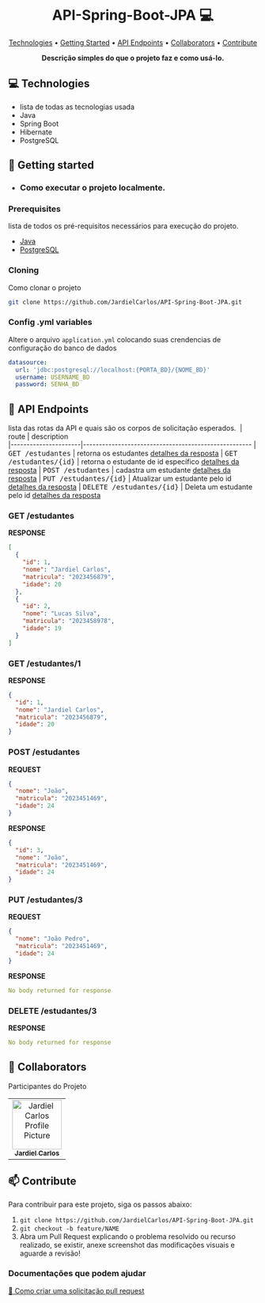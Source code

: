 <h1 align="center" style="font-weight: bold;">API-Spring-Boot-JPA 💻</h1>

<p align="center">
 <a href="#tech">Technologies</a> • 
 <a href="#started">Getting Started</a> • 
  <a href="#routes">API Endpoints</a> •
 <a href="#colab">Collaborators</a> •
 <a href="#contribute">Contribute</a>
</p>

<p align="center">
    <b>Descrição simples do que o projeto faz e como usá-lo.</b>
</p>

<h2 id="technologies">💻 Technologies</h2>

- lista de todas as tecnologias usada
- Java
- Spring Boot
- Hibernate
- PostgreSQL

<h2 id="started">🚀 Getting started</h2>

- ### Como executar o projeto localmente.

<h3>Prerequisites</h3>

lista de todos os pré-requisitos necessários para execução do projeto.

- [Java](https://www.oracle.com/br/java/technologies/downloads/)
- [PostgreSQL](https://www.postgresql.org/download/)

<h3>Cloning</h3>

Como clonar o projeto

```bash
git clone https://github.com/JardielCarlos/API-Spring-Boot-JPA.git
```

<h3>Config .yml variables</h2>

Altere o arquivo `application.yml` colocando suas crendencias de configuração do banco de dados

```yaml
datasource:
  url: 'jdbc:postgresql://localhost:{PORTA_BD}/{NOME_BD}'
  username: USERNAME_BD
  password: SENHA_BD
```

<h2 id="routes">📍 API Endpoints</h2>

lista das rotas da API e quais são os corpos de solicitação esperados.
​
| route | description  
|----------------------|-----------------------------------------------------
| <kbd>GET /estudantes</kbd> | retorna os estudantes [detalhes da resposta](#get-estudante-detail)
| <kbd>GET /estudantes/{id}</kbd> | retorna o estudante de id específico [detalhes da resposta](#get-estudanteId-detail)
| <kbd>POST /estudantes</kbd> | cadastra um estudante [detalhes da resposta](#post-estudante-detail)
| <kbd>PUT /estudantes/{id}</kbd> | Atualizar um estudante pelo id [detalhes da resposta](#put-estudante-detail)
| <kbd>DELETE /estudantes/{id}</kbd> | Deleta um estudante pelo id [detalhes da resposta](#delete-estudante-detail)

<h3 id="get-estudante-detail">GET /estudantes</h3>

**RESPONSE**

```json
[
  {
    "id": 1,
    "nome": "Jardiel Carlos",
    "matricula": "2023456879",
    "idade": 20
  },
  {
    "id": 2,
    "nome": "Lucas Silva",
    "matricula": "2023458978",
    "idade": 19
  }
]
```

<h3 id="get-estudanteId-detail">GET /estudantes/1</h3>

**RESPONSE**

```json
{
  "id": 1,
  "nome": "Jardiel Carlos",
  "matricula": "2023456879",
  "idade": 20
}
```

<h3 id="post-estudante-detail">POST /estudantes</h3>

**REQUEST**

```json
{
  "nome": "João",
  "matricula": "2023451469",
  "idade": 24
}
```

**RESPONSE**

```json
{
  "id": 3,
  "nome": "João",
  "matricula": "2023451469",
  "idade": 24
}
```

<h3 id="put-estudante-detail">PUT /estudantes/3</h3>

**REQUEST**

```json
{
  "nome": "João Pedro",
  "matricula": "2023451469",
  "idade": 24
}
```

**RESPONSE**

```yaml
No body returned for response
```

<h3 id="delete-estudante-detail">DELETE /estudantes/3</h3>

**RESPONSE**

```yaml
No body returned for response
```

<h2 id="colab">🤝 Collaborators</h2>

Participantes do Projeto

<table>
  <tr>
    <td align="center">
      <a href="#">
        <img src="https://avatars.githubusercontent.com/u/88459973?v=4" width="100px;" alt="Jardiel Carlos Profile Picture"/><br>
        <sub>
          <b>Jardiel Carlos</b>
        </sub>
      </a>
    </td>
  </tr>
</table>

<h2 id="contribute">📫 Contribute</h2>

Para contribuir para este projeto, siga os passos abaixo:

1. `git clone https://github.com/JardielCarlos/API-Spring-Boot-JPA.git`
2. `git checkout -b feature/NAME`
3. Abra um Pull Request explicando o problema resolvido ou recurso realizado, se existir, anexe screenshot das modificações visuais e aguarde a revisão!

<h3>Documentações que podem ajudar</h3>

[📝 Como criar uma solicitação pull request](https://www.atlassian.com/br/git/tutorials/making-a-pull-request)
